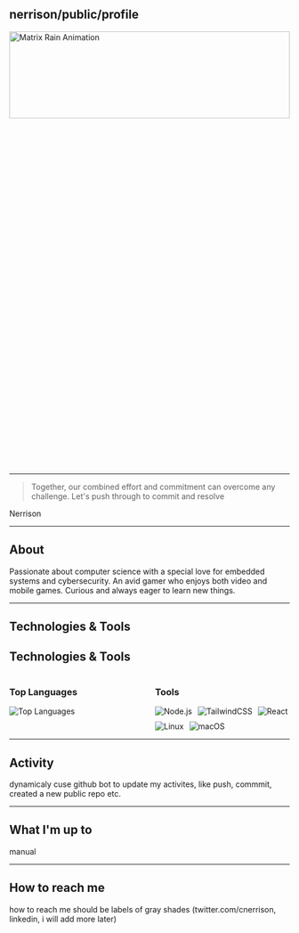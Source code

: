 ## nerrison/public/profile
 
<picture>
 <img alt="Matrix Rain Animation" src="/assets/rain.gif" style="width: 100%; height: 20%;">
</picture>

---
> Together, our combined effort and commitment can overcome any challenge. Let's push through to commit and resolve

 Nerrison

---

## About
Passionate about computer science with a special love for embedded systems and cybersecurity. An avid gamer who enjoys both video and mobile games. Curious and always eager to learn new things.

--- 

## Technologies & Tools

## Technologies & Tools

<div style="display: flex; align-items: flex-start; justify-content: space-between;">
    <div style="flex: 1; margin-right: 20px;">
        <h3>Top Languages</h3>
        <img src="https://github-readme-stats.vercel.app/api/top-langs/?username=nerrison&layout=compact" alt="Top Languages" style="max-width: 100%;">
    </div>
    <div style="flex: 1;">
        <h3>Tools</h3>
        <div style="display: flex; flex-wrap: wrap; gap: 10px;">
            <img src="https://img.shields.io/badge/Node.js-gray?style=for-the-badge" alt="Node.js" />
            <img src="https://img.shields.io/badge/TailwindCSS-gray?style=for-the-badge" alt="TailwindCSS" />
            <img src="https://img.shields.io/badge/React-gray?style=for-the-badge" alt="React" />
            <img src="https://img.shields.io/badge/Linux-gray?style=for-the-badge" alt="Linux" />
            <img src="https://img.shields.io/badge/macOS-gray?style=for-the-badge" alt="macOS" />
        </div>
    </div>
</div>


---

## Activity
dynamicaly cuse github bot to update my activites, like push, commmit, created a new public repo etc.

---

## What I'm up to
 manual 

---
## How to reach me
how to reach me should be labels of gray shades (twitter.com/cnerrison, linkedin, i will add more later)